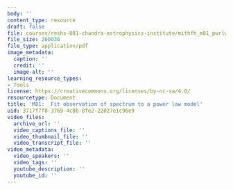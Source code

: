 ```yaml
---
body: ''
content_type: resource
draft: false
file: courses/reshs-001-chandra-astrophysics-institute/mithfh_m81_pwrlw_rslts.pdf
file_size: 260030
file_type: application/pdf
image_metadata:
  caption: ''
  credit: ''
  image-alt: ''
learning_resource_types:
- Tools
license: https://creativecommons.org/licenses/by-nc-sa/4.0/
resourcetype: Document
title: 'M81:  Fit observation of spectrum to a power law model'
uid: 3717f7f8-3769-4c0b-8fe2-22027e1c96e9
video_files:
  archive_url: ''
  video_captions_file: ''
  video_thumbnail_file: ''
  video_transcript_file: ''
video_metadata:
  video_speakers: ''
  video_tags: ''
  youtube_description: ''
  youtube_id: ''
---
```


